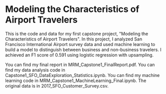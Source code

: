 # Modeling the Characteristics of Airport Travelers

This is the code and data for my first capstone project, "Modeling the Characteristics of Airport Travelers". In this project, I analyzed San Francisco International Airport survey data and used machine learning to build a model to distinguish between business and non-business travelers. I achieved an F1 score of 0.591 using logistic regression with upsampling.

You can find my final report in MRM_Capstone1_FinalReport.pdf. You can find my data analysis code in Capstone1_SFO_DataExploration_Statistics.ipynb. You can find my machine learning code in MRM_Capstone1_MachineLearning_Final.ipynb. The original data is in 2017_SFO_Customer_Survey.csv.
